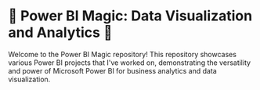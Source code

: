 # 🌟 Power BI Magic: Data Visualization and Analytics 🌟
Welcome to the Power BI Magic repository! This repository showcases various Power BI projects that I've worked on, demonstrating the versatility and power of Microsoft Power BI for business analytics and data visualization.
